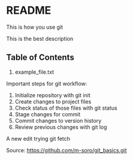 # README #

This is how you use git

This is the best description 

## Table of Contents

1. example_file.txt

Important steps for git workflow:

1. Initialize repository with git init
2. Create changes to project files
3. Check status of those files with git status
4. Stage changes for commit
5. Commit changes to version history
6. Review previous changes with git log


A new edit
trying git fetch


Source: https://github.com/m-soro/git_basics.git
